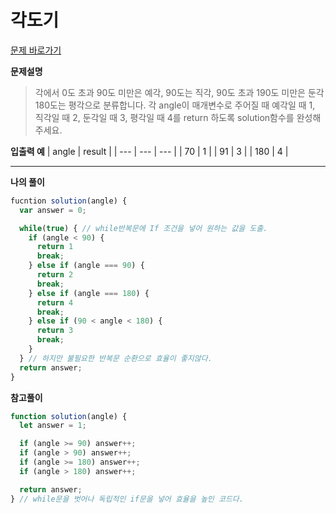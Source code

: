 # 각도기

[문제 바로가기](https://school.programmers.co.kr/learn/courses/30/lessons/120829)

**문제설명**

> 각에서 0도 초과 90도 미만은 예각, 90도는 직각, 90도 초과 190도 미만은 둔각 180도는 평각으로 분류합니다.
> 각 angle이 매개변수로 주어질 때 예각일 때 1, 직각일 때 2, 둔각일 때 3, 평각일 때 4를 return 하도록 solution함수를 완성해주세요.

**입출력 예**
| angle | result |
| --- | --- | --- |
| 70 | 1 |
| 91 | 3 |
| 180 | 4 |

---

**나의 풀이**

```javascript
fucntion solution(angle) {
  var answer = 0;

  while(true) { // while반복문에 If 조건을 넣어 원하는 값을 도출.
    if (angle < 90) {
      return 1
      break;
    } else if (angle === 90) {
      return 2
      break;
    } else if (angle === 180) {
      return 4
      break;
    } else if (90 < angle < 180) {
      return 3
      break;
    }
  } // 하지만 불필요한 반복문 순환으로 효율이 좋지않다.
  return answer;
}
```

**참고풀이**

```javascript
function solution(angle) {
  let answer = 1;

  if (angle >= 90) answer++;
  if (angle > 90) answer++;
  if (angle >= 180) answer++;
  if (angle > 180) answer++;

  return answer;
} // while문을 벗어나 독립적인 if문을 넣어 효율을 높인 코드다.
```
